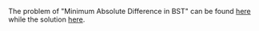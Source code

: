 The problem of "Minimum Absolute Difference in BST" can be found [here](https://leetcode.com/problems/minimum-absolute-difference-in-bst/description/) while the solution [here](https://github.com/aurimas13/Solutions-To-Problems/blob/main/LeetCode/Java%20Solutions/Minimum%20Absolute%20Difference%20in%20BST/minimum.java). 